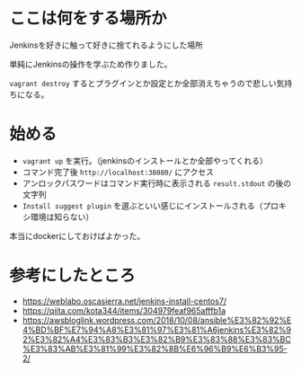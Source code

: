 # ここは何をする場所か

Jenkinsを好きに触って好きに捨てれるようにした場所

単純にJenkinsの操作を学ぶため作りました。

`vagrant destroy` するとプラグインとか設定とか全部消えちゃうので悲しい気持ちになる。

# 始める

* `vagrant up` を実行。（jenkinsのインストールとか全部やってくれる）
* コマンド完了後 `http://localhost:38080/` にアクセス
* アンロックパスワードはコマンド実行時に表示される `result.stdout` の後の文字列
* `Install suggest plugin` を選ぶといい感じにインストールされる（プロキシ環境は知らない）

本当にdockerにしておけばよかった。

# 参考にしたところ

* https://weblabo.oscasierra.net/jenkins-install-centos7/
* https://qiita.com/kota344/items/304979feaf965afffb1a
* https://awsbloglink.wordpress.com/2018/10/08/ansible%E3%82%92%E4%BD%BF%E7%94%A8%E3%81%97%E3%81%A6jenkins%E3%82%92%E3%82%A4%E3%83%B3%E3%82%B9%E3%83%88%E3%83%BC%E3%83%AB%E3%81%99%E3%82%8B%E6%96%B9%E6%B3%95-2/